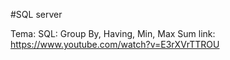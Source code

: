 #SQL server

Tema: SQL: Group By, Having, Min, Max Sum
link: https://www.youtube.com/watch?v=E3rXVrTTROU

